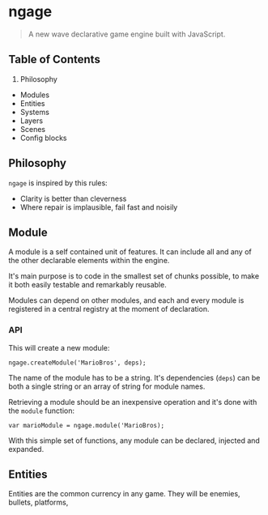 # ngage
> A new wave declarative game engine built with JavaScript.

## Table of Contents
1. Philosophy
* Modules
* Entities
* Systems
* Layers
* Scenes
* Config blocks

## Philosophy
`ngage` is inspired by this rules:

* Clarity is better than cleverness
* Where repair is implausible, fail fast and noisily 


## Module
A module is a self contained unit of features. It can include all and any of the other declarable elements within the engine.

It's main purpose is to code in the smallest set of chunks possible, to make it both easily testable and remarkably reusable.

Modules can depend on other modules, and each and every module is registered in a central registry at the moment of declaration.

### API

This will create a new module:

```
ngage.createModule('MarioBros', deps);
```
The name of the module has to be a string. It's dependencies (`deps`) can be both a single string or an array of string for module names.

Retrieving a module should be an inexpensive operation and it's done with the `module` function:

```
var marioModule = ngage.module('MarioBros);
```

With this simple set of functions, any module can be declared, injected and expanded.

## Entities
Entities are the common currency in any game. They will be enemies, bullets, platforms, 